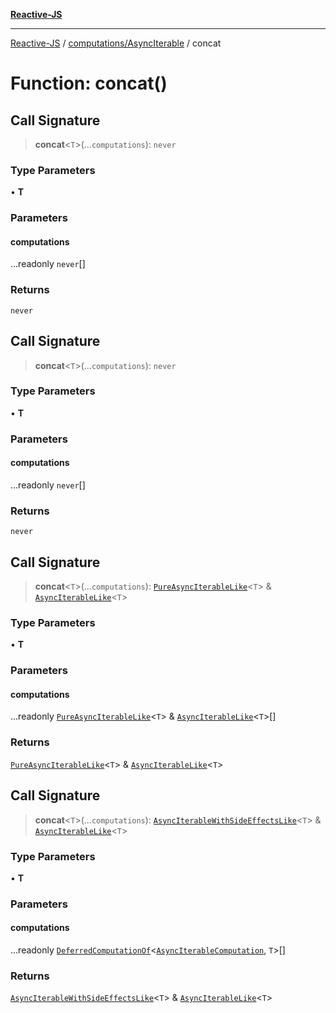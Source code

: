 [**Reactive-JS**](../../../README.md)

***

[Reactive-JS](../../../README.md) / [computations/AsyncIterable](../README.md) / concat

# Function: concat()

## Call Signature

> **concat**\<`T`\>(...`computations`): `never`

### Type Parameters

• **T**

### Parameters

#### computations

...readonly `never`[]

### Returns

`never`

## Call Signature

> **concat**\<`T`\>(...`computations`): `never`

### Type Parameters

• **T**

### Parameters

#### computations

...readonly `never`[]

### Returns

`never`

## Call Signature

> **concat**\<`T`\>(...`computations`): [`PureAsyncIterableLike`](../../interfaces/PureAsyncIterableLike.md)\<`T`\> & [`AsyncIterableLike`](../../interfaces/AsyncIterableLike.md)\<`T`\>

### Type Parameters

• **T**

### Parameters

#### computations

...readonly [`PureAsyncIterableLike`](../../interfaces/PureAsyncIterableLike.md)\<`T`\> & [`AsyncIterableLike`](../../interfaces/AsyncIterableLike.md)\<`T`\>[]

### Returns

[`PureAsyncIterableLike`](../../interfaces/PureAsyncIterableLike.md)\<`T`\> & [`AsyncIterableLike`](../../interfaces/AsyncIterableLike.md)\<`T`\>

## Call Signature

> **concat**\<`T`\>(...`computations`): [`AsyncIterableWithSideEffectsLike`](../../interfaces/AsyncIterableWithSideEffectsLike.md)\<`T`\> & [`AsyncIterableLike`](../../interfaces/AsyncIterableLike.md)\<`T`\>

### Type Parameters

• **T**

### Parameters

#### computations

...readonly [`DeferredComputationOf`](../../type-aliases/DeferredComputationOf.md)\<[`AsyncIterableComputation`](../interfaces/AsyncIterableComputation.md), `T`\>[]

### Returns

[`AsyncIterableWithSideEffectsLike`](../../interfaces/AsyncIterableWithSideEffectsLike.md)\<`T`\> & [`AsyncIterableLike`](../../interfaces/AsyncIterableLike.md)\<`T`\>
